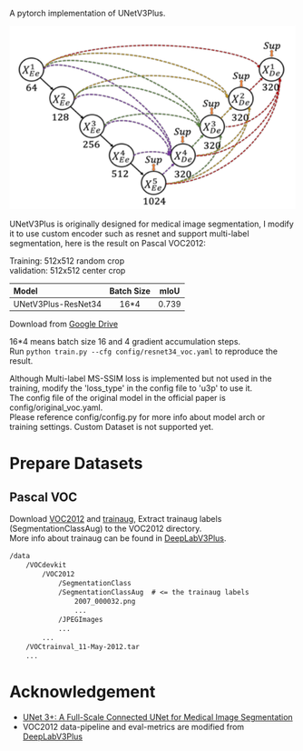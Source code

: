

A pytorch implementation of UNetV3Plus.  

![](assets/arch.png)

UNetV3Plus is originally designed for medical image segmentation, I modify it to use custom encoder such as resnet and support multi-label segmentation, here is the result on Pascal VOC2012:

Training: 512x512 random crop  
validation: 512x512 center crop

|  Model          | Batch Size  |  mIoU        |
| :--------        | :-------------: | :----:   | 
| UNetV3Plus-ResNet34       | 16*4      |   0.739     |

  
Download from [Google Drive](https://drive.google.com/drive/folders/17fRLtYMA2LZdL7QDr7OF76uhN9GIK5uP?usp=sharing)

16*4 means batch size 16 and 4 gradient accumulation steps.  
Run ```python train.py --cfg config/resnet34_voc.yaml``` to reproduce the result.   

Although Multi-label MS-SSIM loss is implemented but not used in the training, modify the 'loss_type' in the config file to 'u3p' to use it.   
The config file of the original model in the official paper is config/original_voc.yaml.   
Please reference config/config.py for more info about model arch or training settings. Custom Dataset is not supported yet.  


# Prepare Datasets
## Pascal VOC
Download [VOC2012](http://host.robots.ox.ac.uk/pascal/VOC/voc2012/VOCtrainval_11-May-2012.tar) and [trainaug](https://www.dropbox.com/s/oeu149j8qtbs1x0/SegmentationClassAug.zip?dl=0), 
Extract trainaug labels (SegmentationClassAug) to the VOC2012 directory.  
More info about trainaug can be found in [DeepLabV3Plus](https://github.com/VainF/DeepLabV3Plus-Pytorch/blob/master/README.md).  

```
/data
    /VOCdevkit  
        /VOC2012
            /SegmentationClass
            /SegmentationClassAug  # <= the trainaug labels
                2007_000032.png
                ...
            /JPEGImages
            ...
        ...
    /VOCtrainval_11-May-2012.tar
    ...
```

# Acknowledgement
* [UNet 3+: A Full-Scale Connected UNet for Medical Image Segmentation](https://arxiv.org/abs/2004.08790)
* VOC2012 data-pipeline and eval-metrics are modified from  [DeepLabV3Plus](https://github.com/VainF/DeepLabV3Plus-Pytorch/blob/master)
